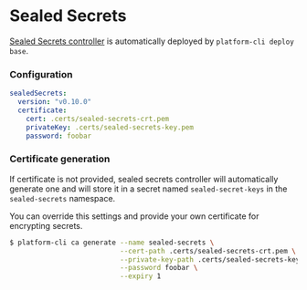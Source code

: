 # Sealed Secrets

[Sealed Secrets controller](https://github.com/bitnami-labs/sealed-secrets) is automatically deployed by `platform-cli deploy base`.

### Configuration

```yaml
sealedSecrets:
  version: "v0.10.0"
  certificate:
    cert: .certs/sealed-secrets-crt.pem
    privateKey: .certs/sealed-secrets-key.pem
    password: foobar
``` 

### Certificate generation

If certificate is not provided, sealed secrets controller will automatically generate one and will store it in a secret named `sealed-secret-keys` in the `sealed-secrets` namespace.

You can override this settings and provide your own certificate for encrypting secrets.

```bash
$ platform-cli ca generate --name sealed-secrets \
                           --cert-path .certs/sealed-secrets-crt.pem \
                           --private-key-path .certs/sealed-secrets-key.pem \
                           --password foobar \
                           --expiry 1
```